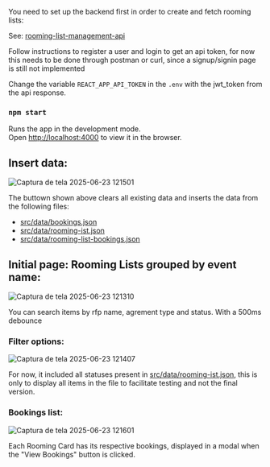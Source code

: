 You need to set up the backend first in order to create and fetch rooming lists:

See: [rooming-list-management-api](https://github.com/JvPelai/rooming-list-management-api)

Follow instructions to register a user and login to get an api token, for now this needs to be done through postman or curl, since a signup/signin page is still not implemented

Change the variable `REACT_APP_API_TOKEN` in the `.env` with the jwt_token from the api response.

### `npm start`

Runs the app in the development mode.\
Open [http://localhost:4000](http://localhost:4000) to view it in the browser.



## Insert data:

![Captura de tela 2025-06-23 121501](https://github.com/user-attachments/assets/4161b628-e784-4487-9a88-95f813d5a18d)

The buttown shown above clears all existing data and inserts the data from the following files:

- [src/data/bookings.json](src/data/bookings.json)
- [src/data/rooming-ist.json](src/data/rooming-lists.json)
- [src/data/rooming-list-bookings.json](src/data/rooming-list-bookings.json)


## Initial page: Rooming Lists grouped by event name:

![Captura de tela 2025-06-23 121310](https://github.com/user-attachments/assets/8931bb8b-71c0-4ef3-9455-25e7b4e83d7b)

You can search items by rfp name, agrement type and status. With a 500ms debounce

### Filter options:

![Captura de tela 2025-06-23 121407](https://github.com/user-attachments/assets/ac0ea41e-4446-4579-b581-58902478a0af)

For now, it included all statuses present in [src/data/rooming-ist.json](src/data/rooming-lists.json), this is only to display all items in the file to facilitate testing and not the final version.

### Bookings list:

![Captura de tela 2025-06-23 121601](https://github.com/user-attachments/assets/28c362e8-48c7-4282-b03f-2e9f5e918ae0)

Each Rooming Card has its respective bookings, displayed in a modal when the "View Bookings" button is clicked.




